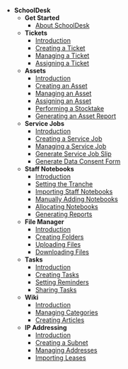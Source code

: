 - **SchoolDesk**
  - **Get Started**
      - [About SchoolDesk](/about-schooldesk)
  - **Tickets**
      - [Introduction](/tickets)
      - [Creating a Ticket](/create-ticket)
      - [Managing a Ticket](/manage-ticket)
      - [Assigning a Ticket](/assign-ticket)
  - **Assets**
      - [Introduction](/tickets)
      - [Creating an Asset](/create-ticket)
      - [Managing an Asset](/manage-ticket)
      - [Assigning an Asset](/assign-ticket)  
      - [Performing a Stocktake](/assign-ticket)  
      - [Generating an Asset Report](/assign-ticket)
  - **Service Jobs**
      - [Introduction](/advance)
      - [Creating a Service Job](/metadata-distribution)
      - [Managing a Service Job](/configuration)
      - [Generate Service Job Slip](/template)
      - [Generate Data Consent Form](/helpers)
  - **Staff Notebooks**
      - [Introduction](/advance)
      - [Setting the Tranche](/metadata-distribution)
      - [Importing Staff Notebooks](/configuration)
      - [Manually Adding Notebooks](/template)
      - [Allocating Notebooks](/template)
      - [Generating Reports](/helpers)
  - **File Manager**
      - [Introduction](/advance)
      - [Creating Folders](/metadata-distribution)
      - [Uploading Files](/configuration)
      - [Downloading Files](/template)
  - **Tasks**
      - [Introduction](/advance)
      - [Creating Tasks](/metadata-distribution)
      - [Setting Reminders](/configuration)
      - [Sharing Tasks](/template)
  - **Wiki**
      - [Introduction](/advance)
      - [Managing Categories](/metadata-distribution)
      - [Creating Articles](/configuration)
  - **IP Addressing**
      - [Introduction](/advance)
      - [Creating a Subnet](/metadata-distribution)
      - [Managing Addresses](/configuration)
      - [Importing Leases](/configuration)
